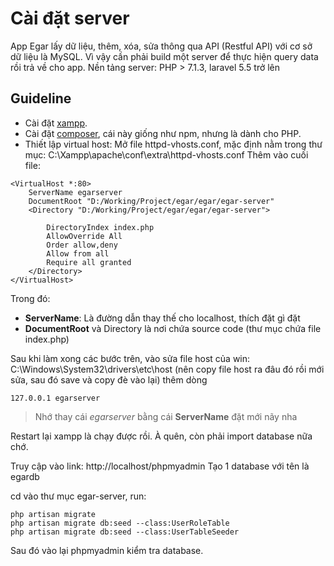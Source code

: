 # Cài đặt server
App Egar lấy dữ liệu, thêm, xóa, sửa thông qua API (Restful API) với cơ sở dữ liệu là MySQL. Vì vậy cần phải build một server để thực hiện query data rồi trả về cho app.
Nền tảng server: PHP > 7.1.3, laravel 5.5 trở lên

## Guideline
- Cài đặt [xampp](https://www.apachefriends.org/download.html).
- Cài đặt [composer](https://getcomposer.org/), cái này giống như npm, nhưng là dành cho PHP.
- Thiết lập virtual host:
	Mở file httpd-vhosts.conf, mặc định nằm trong thư mục: C:\Xampp\apache\conf\extra\httpd-vhosts.conf
	Thêm vào cuối file:
```
<VirtualHost *:80>
	ServerName egarserver
    DocumentRoot "D:/Working/Project/egar/egar/egar-server"
    <Directory "D:/Working/Project/egar/egar/egar-server">

        DirectoryIndex index.php
        AllowOverride All
        Order allow,deny
        Allow from all
		Require all granted
    </Directory>
</VirtualHost>
```
Trong đó: 
* **ServerName**: Là đường dẫn thay thế cho localhost, thích đặt gì đặt
*  **DocumentRoot** và Directory là nơi chứa source code (thư mục chứa file index.php)

Sau khi làm xong các bước trên, vào sửa file host của win:
C:\Windows\System32\drivers\etc\host
(nên copy file host ra đâu đó rồi mới sửa, sau đó save và copy đè vào lại)
thêm dòng
```
127.0.0.1 egarserver
```

> Nhớ thay cái *egarserver* bằng cái **ServerName** đặt mới nãy nha

Restart lại xampp là chạy được rồi.
À quên, còn phải import database nữa chớ.

Truy cập vào link:
http://localhost/phpmyadmin
Tạo 1 database với tên là egardb

cd vào thư mục egar-server, run:
```
php artisan migrate
php artisan migrate db:seed --class:UserRoleTable
php artisan migrate db:seed --class:UserTableSeeder
```

Sau đó vào lại phpmyadmin kiểm tra database.